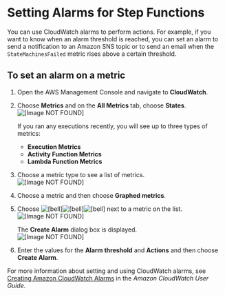# Setting Alarms for Step Functions<a name="monitoring-using-cloudwatch-console-set-alarm"></a>

You can use CloudWatch alarms to perform actions\. For example, if you want to know when an alarm threshold is reached, you can set an alarm to send a notification to an Amazon SNS topic or to send an email when the `StateMachinesFailed` metric rises above a certain threshold\.

## To set an alarm on a metric<a name="to-set-an-alarm-on-a-metric"></a>

1. Open the AWS Management Console and navigate to **CloudWatch**\.

1. Choose **Metrics** and on the **All Metrics** tab, choose **States**\.  
![\[Image NOT FOUND\]](http://docs.aws.amazon.com/step-functions/latest/dg/images/tutorial-cloudwatch-monitoring-states.png)

   If you ran any executions recently, you will see up to three types of metrics:
   +  **Execution Metrics** 
   +  **Activity Function Metrics** 
   +  **Lambda Function Metrics** 

1. Choose a metric type to see a list of metrics\.  
![\[Image NOT FOUND\]](http://docs.aws.amazon.com/step-functions/latest/dg/images/tutorial-cloudwatch-monitoring-list-metrics.png)

1. Choose a metric and then choose **Graphed metrics**\.

1. Choose ![\[bell\]](http://docs.aws.amazon.com/step-functions/latest/dg/images/tutorial-cloudwatch-monitoring-bell.png)![\[bell\]](http://docs.aws.amazon.com/step-functions/latest/dg/)![\[bell\]](http://docs.aws.amazon.com/step-functions/latest/dg/) next to a metric on the list\.  
![\[Image NOT FOUND\]](http://docs.aws.amazon.com/step-functions/latest/dg/images/tutorial-cloudwatch-monitoring-setting-alarms-graph.png)

   The **Create Alarm** dialog box is displayed\.  
![\[Image NOT FOUND\]](http://docs.aws.amazon.com/step-functions/latest/dg/images/tutorial-cloudwatch-monitoring-setting-alarms-define-alarm.png)

1. Enter the values for the **Alarm threshold** and **Actions** and then choose **Create Alarm**\.

For more information about setting and using CloudWatch alarms, see [Creating Amazon CloudWatch Alarms](http://docs.aws.amazon.com/AmazonCloudWatch/latest/DeveloperGuide/AlarmThatSendsEmail.html) in the *Amazon CloudWatch User Guide*\.